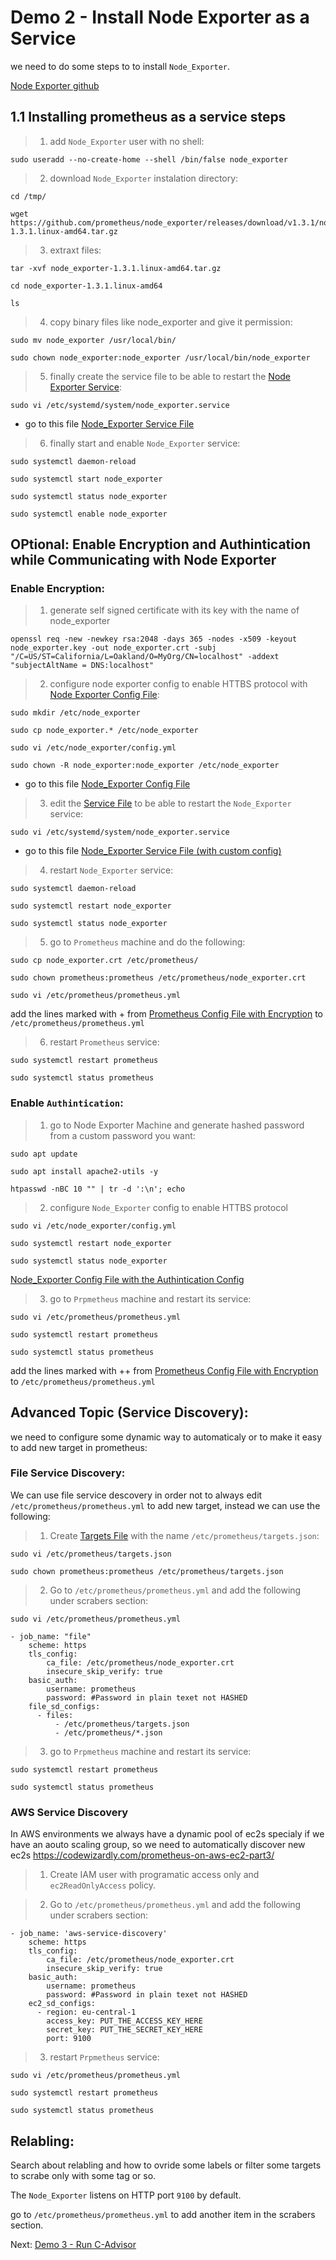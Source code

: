 # Demo 2 - Install Node Exporter as a Service

we need to do some steps to to install `Node_Exporter`.

[Node Exporter github](https://github.com/prometheus/node_exporter)

## 1.1 Installing prometheus as a service steps

> 1. add `Node_Exporter` user with no shell:

```
sudo useradd --no-create-home --shell /bin/false node_exporter
```
> 2. download `Node_Exporter` instalation directory:

```
cd /tmp/

wget https://github.com/prometheus/node_exporter/releases/download/v1.3.1/node_exporter-1.3.1.linux-amd64.tar.gz
```
> 3. extraxt files:
```
tar -xvf node_exporter-1.3.1.linux-amd64.tar.gz

cd node_exporter-1.3.1.linux-amd64

ls
```
> 4. copy binary files like node_exporter and give it permission:
```
sudo mv node_exporter /usr/local/bin/

sudo chown node_exporter:node_exporter /usr/local/bin/node_exporter
```
> 5. finally create the service file to be able to restart the [Node Exporter Service](node_exporter.service):
```
sudo vi /etc/systemd/system/node_exporter.service
```
- go to this file [Node_Exporter Service File](node_exporter.service)

> 6. finally start and enable `Node_Exporter` service:
```
sudo systemctl daemon-reload

sudo systemctl start node_exporter

sudo systemctl status node_exporter

sudo systemctl enable node_exporter
```
## OPtional: Enable Encryption and Authintication while Communicating with Node Exporter
### Enable Encryption:


> 1. generate self signed certificate with its key with the name of node_exporter
```
openssl req -new -newkey rsa:2048 -days 365 -nodes -x509 -keyout node_exporter.key -out node_exporter.crt -subj "/C=US/ST=California/L=Oakland/O=MyOrg/CN=localhost" -addext "subjectAltName = DNS:localhost"
```

> 2. configure node exporter config to enable HTTBS protocol with [Node Exporter Config File](config.yml):

```
sudo mkdir /etc/node_exporter

sudo cp node_exporter.* /etc/node_exporter

sudo vi /etc/node_exporter/config.yml

sudo chown -R node_exporter:node_exporter /etc/node_exporter
```
- go to this file [Node_Exporter Config File](config.yml)

> 3. edit the [Service File](node_exporter_with_web_config.service) to be able to restart the `Node_Exporter` service:
```
sudo vi /etc/systemd/system/node_exporter.service
```
- go to this file [Node_Exporter Service File (with custom config)](node_exporter_with_web_config.service)

> 4. restart `Node_Exporter` service:
```
sudo systemctl daemon-reload

sudo systemctl restart node_exporter

sudo systemctl status node_exporter
```
> 5. go to `Prometheus` machine and do the following:
```
sudo cp node_exporter.crt /etc/prometheus/

sudo chown prometheus:prometheus /etc/prometheus/node_exporter.crt

sudo vi /etc/prometheus/prometheus.yml
```
add the lines marked with + from [Prometheus Config File with Encryption](prometheus-updated-encryption-and-authintication.yml) to `/etc/prometheus/prometheus.yml`

> 6. restart `Prometheus` service:
```
sudo systemctl restart prometheus

sudo systemctl status prometheus
```

### Enable `Authintication`:
> 1. go to Node Exporter Machine and generate hashed password from a custom password you want:
```
sudo apt update

sudo apt install apache2-utils -y

htpasswd -nBC 10 "" | tr -d ':\n'; echo
```
> 2. configure `Node_Exporter` config to enable HTTBS protocol

```
sudo vi /etc/node_exporter/config.yml

sudo systemctl restart node_exporter

sudo systemctl status node_exporter
```
[Node_Exporter Config File with the Authintication Config](config-with-password.yml)

> 3. go to `Prpmetheus` machine and restart its service:

```
sudo vi /etc/prometheus/prometheus.yml

sudo systemctl restart prometheus

sudo systemctl status prometheus
```
add the lines marked with ++ from [Prometheus Config File with Encryption](prometheus-updated-encryption-and-authintication.yml) to `/etc/prometheus/prometheus.yml`


## Advanced Topic (Service Discovery):
we need to configure some dynamic way to automaticaly or to make it easy to add new target in prometheus:

### File Service Discovery:
We can use file service descovery in order not to always edit `/etc/prometheus/prometheus.yml` to add new target, instead we can use the following:
>1. Create [Targets File](targets.json) with the name `/etc/prometheus/targets.json`:
```
sudo vi /etc/prometheus/targets.json

sudo chown prometheus:prometheus /etc/prometheus/targets.json
```

> 2. Go to `/etc/prometheus/prometheus.yml` and add the following under scrabers section:
```
sudo vi /etc/prometheus/prometheus.yml

- job_name: "file"
    scheme: https
    tls_config:
        ca_file: /etc/prometheus/node_exporter.crt
        insecure_skip_verify: true
    basic_auth:
        username: prometheus
        password: #Password in plain texet not HASHED
    file_sd_configs:
      - files:
          - /etc/prometheus/targets.json
          - /etc/prometheus/*.json
```
> 3. go to `Prpmetheus` machine and restart its service:
```
sudo systemctl restart prometheus

sudo systemctl status prometheus
```
### AWS Service Discovery
In AWS environments we always have a dynamic pool of ec2s specialy if we have an aouto scaling group, so we need to automatically discover new ec2s https://codewizardly.com/prometheus-on-aws-ec2-part3/

> 1. Create IAM user with programatic access only and `ec2ReadOnlyAccess` policy.

>2. Go to `/etc/prometheus/prometheus.yml` and add the following under scrabers section:

```
- job_name: 'aws-service-discovery'
    scheme: https
    tls_config:
        ca_file: /etc/prometheus/node_exporter.crt
        insecure_skip_verify: true
    basic_auth:
        username: prometheus
        password: #Password in plain texet not HASHED
    ec2_sd_configs:
      - region: eu-central-1
        access_key: PUT_THE_ACCESS_KEY_HERE
        secret_key: PUT_THE_SECRET_KEY_HERE
        port: 9100
```

> 3. restart `Prpmetheus` service:

```
sudo vi /etc/prometheus/prometheus.yml

sudo systemctl restart prometheus

sudo systemctl status prometheus
```
## Relabling:
Search about relabling and how to ovride some labels or filter some targets to scrabe only with some tag or so.



The `Node_Exporter` listens on HTTP port `9100` by default.

go to `/etc/prometheus/prometheus.yml` to add another item in the scrabers section.

Next: [Demo 3 - Run C-Advisor](../../demo03/cAdvisor/README.md)
